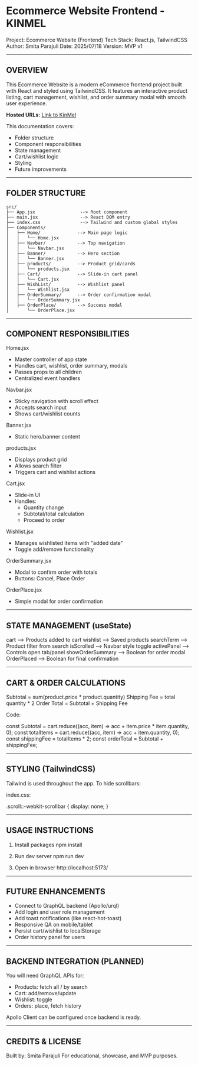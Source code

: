 Ecommerce Website Frontend - KINMEL
========================================

Project: Ecommerce Website (Frontend)
Tech Stack: React.js, TailwindCSS
Author: Smita Parajuli
Date: 2025/07/18
Version: MVP v1

----------------------------------------
OVERVIEW
----------------------------------------

This Ecommerce Website is a modern eCommerce frontend project built with React and styled using TailwindCSS. 
It features an interactive product listing, cart management, wishlist, and order summary modal with 
smooth user experience.

**Hosted URLs:** [Link to KinMel](https://kenmel.netlify.app/)

This documentation covers:

- Folder structure
- Component responsibilities
- State management
- Cart/wishlist logic
- Styling
- Future improvements

----------------------------------------
FOLDER STRUCTURE
----------------------------------------
```
src/
├── App.jsx                 --> Root component
├── main.jsx                --> React DOM entry
├── index.css               --> Tailwind and custom global styles
├── Components/
│   ├── Home/              --> Main page logic
│   │   └── Home.jsx
│   ├── Navbar/            --> Top navigation
│   │   └── Navbar.jsx
│   ├── Banner/            --> Hero section
│   │   └── Banner.jsx
│   ├── products/          --> Product grid/cards
│   │   └── products.jsx
│   ├── Cart/              --> Slide-in cart panel
│   │   └── Cart.jsx
│   ├── WishList/          --> Wishlist panel
│   │   └── Wishlist.jsx
│   ├── OrderSummary/      --> Order confirmation modal
│   │   └── OrderSummary.jsx
│   ├── OrderPlace/        --> Success modal
│       └── OrderPlace.jsx
```
----------------------------------------
COMPONENT RESPONSIBILITIES
----------------------------------------

Home.jsx
- Master controller of app state
- Handles cart, wishlist, order summary, modals
- Passes props to all children
- Centralized event handlers

Navbar.jsx
- Sticky navigation with scroll effect
- Accepts search input
- Shows cart/wishlist counts

Banner.jsx
- Static hero/banner content

products.jsx
- Displays product grid
- Allows search filter
- Triggers cart and wishlist actions

Cart.jsx
- Slide-in UI
- Handles:
  - Quantity change
  - Subtotal/total calculation
  - Proceed to order

Wishlist.jsx
- Manages wishlisted items with "added date"
- Toggle add/remove functionality

OrderSummary.jsx
- Modal to confirm order with totals
- Buttons: Cancel, Place Order

OrderPlace.jsx
- Simple modal for order confirmation

----------------------------------------
STATE MANAGEMENT (useState)
----------------------------------------

cart                 --> Products added to cart
wishlist             --> Saved products
searchTerm           --> Product filter from search
isScrolled           --> Navbar style toggle
activePanel          --> Controls open tab/panel
showOrderSummary     --> Boolean for order modal
OrderPlaced          --> Boolean for final confirmation

----------------------------------------
CART & ORDER CALCULATIONS
----------------------------------------

Subtotal      = sum(product.price * product.quantity)
Shipping Fee  = total quantity * 2
Order Total   = Subtotal + Shipping Fee

Code:

const Subtotal = cart.reduce((acc, item) => acc + item.price * item.quantity, 0);
const totalItems = cart.reduce((acc, item) => acc + item.quantity, 0);
const shippingFee = totalItems * 2;
const orderTotal = Subtotal + shippingFee;

----------------------------------------
STYLING (TailwindCSS)
----------------------------------------

Tailwind is used throughout the app.
To hide scrollbars:

index.css:

.scroll::-webkit-scrollbar {
    display: none;
}

----------------------------------------
USAGE INSTRUCTIONS
----------------------------------------

1. Install packages
   npm install

2. Run dev server
   npm run dev

3. Open in browser
   http://localhost:5173/

----------------------------------------
FUTURE ENHANCEMENTS
----------------------------------------

- Connect to GraphQL backend (Apollo/urql)
- Add login and user role management
- Add toast notifications (like react-hot-toast)
- Responsive QA on mobile/tablet
- Persist cart/wishlist to localStorage
- Order history panel for users

----------------------------------------
BACKEND INTEGRATION (PLANNED)
----------------------------------------

You will need GraphQL APIs for:

- Products: fetch all / by search
- Cart: add/remove/update
- Wishlist: toggle
- Orders: place, fetch history

Apollo Client can be configured once backend is ready.

----------------------------------------
CREDITS & LICENSE
----------------------------------------

Built by: Smita Parajuli 
For educational, showcase, and MVP purposes.  


